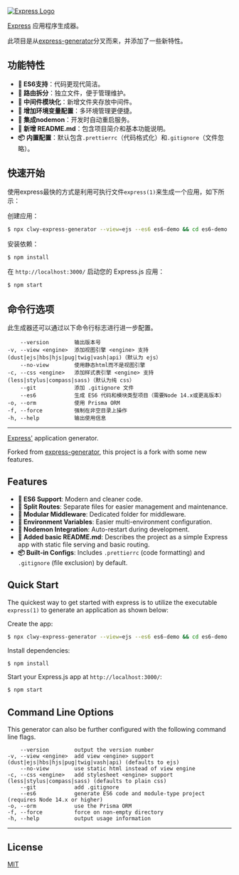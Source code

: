 [![Express Logo](https://i.cloudup.com/zfY6lL7eFa-3000x3000.png)](http://expressjs.com/)

[Express](https://www.npmjs.com/package/express) 应用程序生成器。

此项目是从[express-generator](https://github.com/expressjs/generator)分叉而来，并添加了一些新特性。

## 功能特性

- **🚀 ES6支持**：代码更现代简洁。
- **🔀 路由拆分**：独立文件，便于管理维护。
- **📁 中间件模块化**：新增文件夹存放中间件。
- **🔧 增加环境变量配置**：多环境管理更便捷。
- **🔄 集成nodemon**：开发时自动重启服务。
- **📄 新增 README.md**：包含项目简介和基本功能说明。
- **📦 内置配置**：默认包含`.prettierrc`（代码格式化）和`.gitignore`（文件忽略）。

## 快速开始

使用express最快的方式是利用可执行文件`express(1)`来生成一个应用，如下所示：

创建应用：

```bash
$ npx clwy-express-generator --view=ejs --es6 es6-demo && cd es6-demo
```

安装依赖：

```bash
$ npm install
```

在 `http://localhost:3000/` 启动您的 Express.js 应用：

```bash
$ npm start
```

## 命令行选项

此生成器还可以通过以下命令行标志进行进一步配置。

        --version        输出版本号
    -v, --view <engine>  添加视图引擎 <engine> 支持 (dust|ejs|hbs|hjs|pug|twig|vash|api)（默认为 ejs）
        --no-view        使用静态html而不是视图引擎
    -c, --css <engine>   添加样式表引擎 <engine> 支持 (less|stylus|compass|sass)（默认为纯 css）
        --git            添加 .gitignore 文件
        --es6            生成 ES6 代码和模块类型项目（需要Node 14.x或更高版本）
    -o, --orm            使用 Prisma ORM
    -f, --force          强制在非空目录上操作
    -h, --help           输出使用信息

------------

[Express'](https://www.npmjs.com/package/express) application generator.

Forked from [express-generator](https://github.com/expressjs/generator), this project is a fork with some new features.

## Features

- **🚀 ES6 Support**: Modern and cleaner code.
- **🔀 Split Routes**: Separate files for easier management and maintenance.
- **📁 Modular Middleware**: Dedicated folder for middleware.
- **🔧 Environment Variables**: Easier multi-environment configuration.
- **🔄 Nodemon Integration**: Auto-restart during development.
- **📄 Added basic README.md**: Describes the project as a simple Express app with static file serving and basic routing.
- **📦 Built-in Configs**: Includes `.prettierrc` (code formatting) and `.gitignore` (file exclusion) by default.

## Quick Start

The quickest way to get started with express is to utilize the executable `express(1)` to generate an application as shown below:

Create the app:

```bash
$ npx clwy-express-generator --view=ejs --es6 es6-demo && cd es6-demo
```

Install dependencies:

```bash
$ npm install
```

Start your Express.js app at `http://localhost:3000/`:

```bash
$ npm start
```

## Command Line Options

This generator can also be further configured with the following command line flags.

        --version        output the version number
    -v, --view <engine>  add view <engine> support (dust|ejs|hbs|hjs|pug|twig|vash|api) (defaults to ejs)
        --no-view        use static html instead of view engine
    -c, --css <engine>   add stylesheet <engine> support (less|stylus|compass|sass) (defaults to plain css)
        --git            add .gitignore
        --es6            generate ES6 code and module-type project (requires Node 14.x or higher)
    -o, --orm            use the Prisma ORM
    -f, --force          force on non-empty directory
    -h, --help           output usage information

------------

## License

[MIT](LICENSE)
